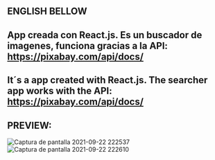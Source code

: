 ENGLISH BELLOW
-------------------------------------------------------------------------------------
App creada con React.js.
Es un buscador de imagenes, funciona gracias a la API: https://pixabay.com/api/docs/
-------------------------------------------------------------------------------------
It´s a app created with React.js.
The searcher app works with the API: https://pixabay.com/api/docs/
-------------------------------------------------------------------------------------
PREVIEW:
-------------------------------------------------------------------------------------
![Captura de pantalla 2021-09-22 222537](https://user-images.githubusercontent.com/58890694/134442787-0235f41e-dc83-4081-9b20-6e8fe08f4968.png)
![Captura de pantalla 2021-09-22 222610](https://user-images.githubusercontent.com/58890694/134442842-e46b276f-d745-4c2d-8094-bd021120a0c8.png)

